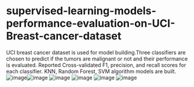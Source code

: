 # supervised-learning-models-performance-evaluation-on-UCI-Breast-cancer-dataset

UCI breast cancer dataset is used for model building.Three classifiers are chosen to predict if the tumors are malignant or not and their performance is evaluated.
Reported Cross-validated F1, precision, and recall scores for each classifier. KNN, Random Forest, SVM algorithm models are built.
![image](https://user-images.githubusercontent.com/40575189/135679659-45e62e74-8295-4b7a-864b-d6e6951052a0.png)![image](https://user-images.githubusercontent.com/40575189/135679710-cc2202a2-34b5-4a4f-9539-acdcc668d9f4.png)   ![image](https://user-images.githubusercontent.com/40575189/135679742-bb78b5b4-ba3d-4199-94b0-5cd4eaa22015.png)   ![image](https://user-images.githubusercontent.com/40575189/135679772-ca05e792-65ff-4c42-884e-c0e226fa901c.png)   ![image](https://user-images.githubusercontent.com/40575189/135679797-440344ae-9630-4fbc-ba1d-319dc7ee89c8.png)   ![image](https://user-images.githubusercontent.com/40575189/135679824-e5caecaa-b078-46d0-a57c-47421bcf65f4.png)




 

